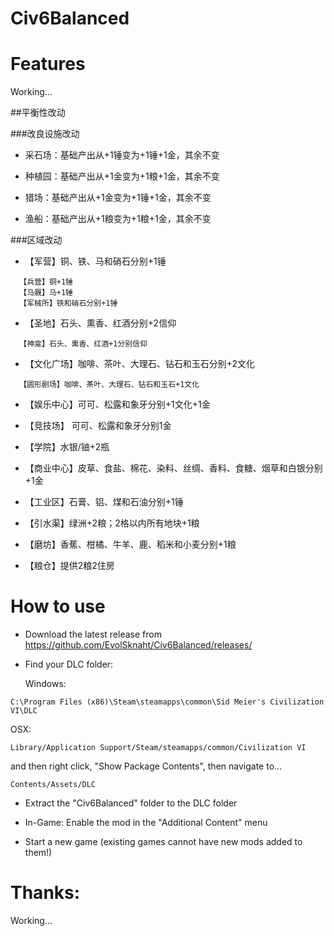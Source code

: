 # Civ6Balanced
# Features
Working...

##平衡性改动

###改良设施改动

* 采石场：基础产出从+1锤变为+1锤+1金，其余不变

* 种植园：基础产出从+1金变为+1粮+1金，其余不变

* 猎场：基础产出从+1金变为+1锤+1金，其余不变

* 渔船：基础产出从+1粮变为+1粮+1金，其余不变

###区域改动

* 【军营】铜、铁、马和硝石分别+1锤

```
  【兵营】铜+1锤
  【马厩】马+1锤
  【军械所】铁和硝石分别+1锤
```

* 【圣地】石头、熏香、红酒分别+2信仰

```
  【神龛】石头、熏香、红酒+1分别信仰
```

* 【文化广场】咖啡、茶叶、大理石、钻石和玉石分别+2文化

```
  【圆形剧场】咖啡、茶叶、大理石、钻石和玉石+1文化
```

* 【娱乐中心】可可、松露和象牙分别+1文化+1金

* 【竞技场】 可可、松露和象牙分别1金

* 【学院】水银/铀+2瓶

* 【商业中心】皮草、食盐、棉花、染料、丝绸、香料、食糖、烟草和白银分别+1金

* 【工业区】石膏、铝、煤和石油分别+1锤

* 【引水渠】绿洲+2粮；2格以内所有地块+1粮

* 【磨坊】香蕉、柑橘、牛羊、鹿、稻米和小麦分别+1粮

* 【粮仓】提供2粮2住房

# How to use
* Download the latest release from
https://github.com/EvolSknaht/Civ6Balanced/releases/

* Find your DLC folder:

  Windows:
```
C:\Program Files (x86)\Steam\steamapps\common\Sid Meier's Civilization VI\DLC
```
  OSX:
```
Library/Application Support/Steam/steamapps/common/Civilization VI
```
  and then right click, "Show Package Contents", then navigate to...
```
Contents/Assets/DLC
```

* Extract the "Civ6Balanced" folder to the DLC folder

* In-Game: Enable the mod in the "Additional Content" menu

* Start a new game (existing games cannot have new mods added to them!)

# Thanks:
Working...
